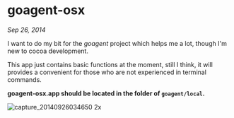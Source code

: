 goagent-osx
===========

*Sep 26, 2014*

I want to do my bit for the *goagent* project which helps me a lot, though I'm new to cocoa development.

This app just contains basic functions at the moment, still I think, it will provides a convenient for those who are not experienced in terminal commands.

**goagent-osx.app should be located in the folder of `goagent/local`.**

![capture_20140926034650 2x](https://cloud.githubusercontent.com/assets/2188512/4411389/374957aa-44ee-11e4-8c1e-9090d2d79358.png)
